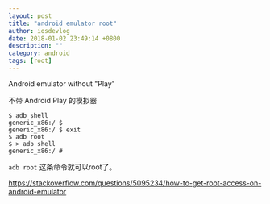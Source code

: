 ```yaml
---
layout: post
title: "android emulator root"
author: iosdevlog
date: 2018-01-02 23:49:14 +0800
description: ""
category: android
tags: [root]
---
```


Android emulator without "Play"

不带 Android Play 的模拟器

```
$ adb shell
generic_x86:/ $
generic_x86:/ $ exit
$ adb root
$ > adb shell
generic_x86:/ #
```

`adb root` 这条命令就可以root了。

<https://stackoverflow.com/questions/5095234/how-to-get-root-access-on-android-emulator>
